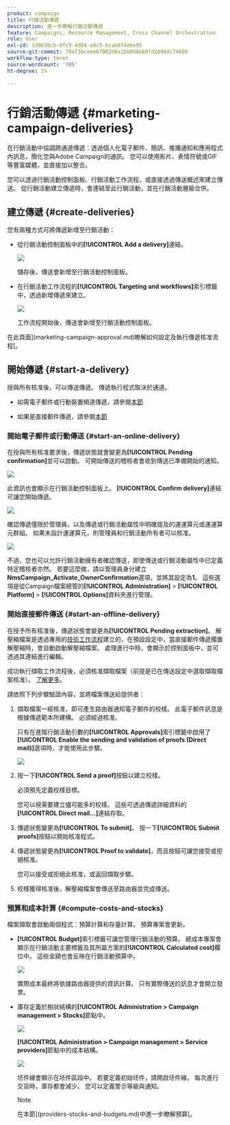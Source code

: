 ```yaml
---
product: campaign
title: 行銷活動傳遞
description: 進一步瞭解行銷活動傳遞
feature: Campaigns, Resource Management, Cross Channel Orchestration
role: User
exl-id: 1d9638cb-0fc9-4d04-a9c5-bcab8f4ebe95
source-git-commit: 70af3bceee67082d6a1bb098e60fd2899dc74600
workflow-type: tm+mt
source-wordcount: '705'
ht-degree: 1%

---
```


# 行銷活動傳遞 {#marketing-campaign-deliveries}

在行銷活動中協調跨通道傳遞：透過個人化電子郵件、簡訊、推播通知和應用程式內訊息，簡化您與Adobe Campaign的通訊。 您可以使用影片、表情符號或GIF等豐富媒體，並直接加以整合。

您可以透過行銷活動控制面板、行銷活動工作流程，或直接透過傳送概述來建立傳送。 從行銷活動建立傳遞時，會連結至此行銷活動，並在行銷活動層級合併。

## 建立傳遞 {#create-deliveries}

您有兩種方式可將傳遞新增至行銷活動：

* 從行銷活動控制面板中的&#x200B;**[!UICONTROL Add a delivery]**&#x200B;連結。

  ![](assets/campaign_op_add_delivery.png)

  儲存後，傳送會新增至行銷活動控制面板。

* 在行銷活動工作流程的&#x200B;**[!UICONTROL Targeting and workflows]**&#x200B;索引標籤中，透過新增傳遞來建立。

  ![](assets/campaign-wf-delivery.png)

  工作流程開始後，傳送會新增至行銷活動控制面板。

在此頁面](marketing-campaign-approval.md)瞭解如何設定及執行傳遞核准流程[。

## 開始傳遞 {#start-a-delivery}

授與所有核准後，可以傳送傳遞。 傳遞執行程式取決於通道。

* 如需電子郵件或行動裝置頻道傳遞，請參閱[本節](#start-an-online-delivery)

* 如果是直接郵件傳遞，請參閱[本節](#start-an-offline-delivery)

### 開始電子郵件或行動傳送 {#start-an-online-delivery}

在授與所有核准要求後，傳遞狀態就會變更為&#x200B;**[!UICONTROL Pending confirmation]**&#x200B;並可以啟動。 可開始傳送的稽核者會收到傳送已準備開始的通知。

![](assets/confirm-delivery.png)

此資訊也會顯示在行銷活動控制面板上。 **[!UICONTROL Confirm delivery]**&#x200B;連結可讓您開始傳遞。

![](assets/confirm-delivery-from-dashboard.png)

確認傳遞僅限於管理員，以及傳遞或行銷活動屬性中明確提及的運運算元或運運算元群組。 如果未設計運運算元，則管理員和行銷活動所有者可以核准。

![](assets/select-delivery-reviewers.png)

不過，您也可以允許行銷活動擁有者確認傳送，即使傳送或行銷活動屬性中已定義特定稽核者亦然。 若要這麼做，請以管理員身分建立&#x200B;**NmsCampaign_Activate_OwnerConfirmation**&#x200B;選項，並將其設定為&#x200B;**1**。 這些選項是從Campaign檔案總管的&#x200B;**[!UICONTROL Administration]** > **[!UICONTROL Platform]** > **[!UICONTROL Options]**&#x200B;資料夾進行管理。


### 開始直接郵件傳送 {#start-an-offline-delivery}

在授予所有核准後，傳遞狀態會變更為&#x200B;**[!UICONTROL Pending extraction]**。 解壓縮檔案是透過專用的[技術工作流程](../workflow/technical-workflows.md)建立的，在預設設定中，當直接郵件傳遞擱置解壓縮時，會自動啟動解壓縮檔案。 處理進行中時，會顯示於控制面板中，並可透過其連結進行編輯。

成功執行擷取工作流程後，必須核准擷取檔案（前提是已在傳送設定中選取擷取檔案核准）。 [了解更多](marketing-campaign-approval.md#approving-an-extraction-file)。

請依照下列步驟驗證內容，並將檔案傳送給提供者：

1. 擷取檔案一經核准，即可產生路由器通知電子郵件的校樣。 此電子郵件訊息是根據傳遞範本所建構。 必須經過核准。

   只有在進階行銷活動引數的&#x200B;**[!UICONTROL Approvals]**&#x200B;索引標籤中啟用了&#x200B;**[!UICONTROL Enable the sending and validation of proofs (Direct mail)]**&#x200B;選項時，才能使用此步驟。

   ![](assets/enable-proof-validation.png)

1. 按一下&#x200B;**[!UICONTROL Send a proof]**&#x200B;按鈕以建立校樣。

   必須預先定義校樣目標。

   您可以視需要建立儘可能多的校樣。 這些可透過傳遞詳細資料的&#x200B;**[!UICONTROL Direct mail...]**&#x200B;連結存取。

1. 傳遞狀態變更為&#x200B;**[!UICONTROL To submit]**。 按一下&#x200B;**[!UICONTROL Submit proofs]**&#x200B;按鈕以開始核准程式。

1. 傳遞狀態變更為&#x200B;**[!UICONTROL Proof to validate]**，而且按鈕可讓您接受或拒絕核准。

   您可以接受或拒絕此核准，或返回擷取步驟。

1. 校樣獲得核准後，解壓縮檔案會傳送至路由器並完成傳送。

### 預算和成本計算 {#compute-costs-and-stocks}

檔案擷取會啟動兩個程式：預算計算和存量計算。 預算專案會更新。

* **[!UICONTROL Budget]**&#x200B;索引標籤可讓您管理行銷活動的預算。 總成本專案會顯示在行銷活動主要標籤及其所屬方案的&#x200B;**[!UICONTROL Calculated cost]**&#x200B;欄位中。 這些金額也會反映在行銷活動預算中。

  ![](assets/campaign-budget-tab.png)

  實際成本最終將依據路由器提供的資訊計算。 只有實際傳送的訊息才會開立發票。

* 庫存定義於樹狀結構的&#x200B;**[!UICONTROL Administration > Campaign management > Stocks]**&#x200B;節點中。

  ![](assets/campaign-stocks.png)

  **[!UICONTROL Administration > Campaign management > Service providers]**&#x200B;節點中的成本結構。

  ![](assets/campaign-service-providers.png)

  坯件線會顯示在坯件區段中。 若要定義初始坯件，請開啟坯件線。 每次進行交貨時，庫存都會減少。 您可以定義警示等級與通知。


  >[!NOTE]
  >
  >在本節](providers-stocks-and-budgets.md)中進一步瞭解預算[。
